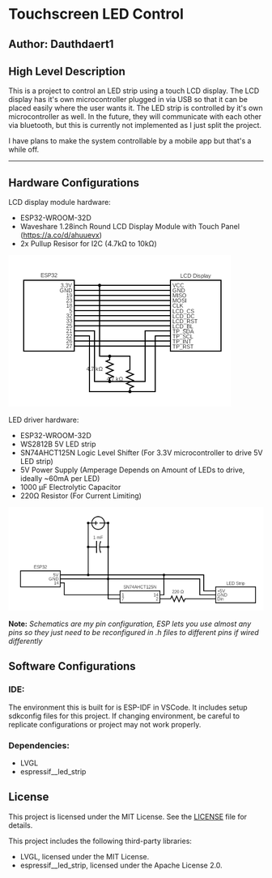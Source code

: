 # Touchscreen LED Control
## Author: Dauthdaert1
## High Level Description
This is a project to control an LED strip using a touch LCD display. The LCD display has it's own microcontroller plugged in via USB so that it can be placed easily where the user wants it. The LED strip is controlled by it's own microcontroller as well. In the future, they will communicate with each other via bluetooth, but this is currently not implemented as I just split the project.

I have plans to make the system controllable by a mobile app but that's a while off.

---
## Hardware Configurations
LCD display module hardware:
* ESP32-WROOM-32D
* Waveshare 1.28inch Round LCD Display Module with Touch Panel (https://a.co/d/ahuuevx)
* 2x Pullup Resisor for I2C (4.7kΩ to 10kΩ)

![LCD Module Schematic PNG](ReadMeAssets/LCD_Module.png?raw=true "LCD Module")

LED driver hardware:
* ESP32-WROOM-32D
* WS2812B 5V LED strip
* SN74AHCT125N Logic Level Shifter (For 3.3V microcontroller to drive 5V LED strip)
* 5V Power Supply (Amperage Depends on Amount of LEDs to drive, ideally ~60mA per LED)
* 1000 µF Electrolytic Capacitor
* 220Ω Resistor (For Current Limiting)

![LED Module Schematic PNG](ReadMeAssets/LED_Module.png?raw=true "LED Module")

**Note:** *Schematics are my pin configuration, ESP lets you use almost any pins so they just need to be reconfigured in .h files to different pins if wired differently*

## Software Configurations
### IDE:
The environment this is built for is ESP-IDF in VSCode. It includes setup sdkconfig files for this project. If changing environment, be careful to replicate configurations or project may not work properly.

### Dependencies:
* LVGL
* espressif__led_strip

## License

This project is licensed under the MIT License. See the [LICENSE](LICENSE) file for details.

This project includes the following third-party libraries:
- LVGL, licensed under the MIT License.
- espressif__led_strip, licensed under the Apache License 2.0.